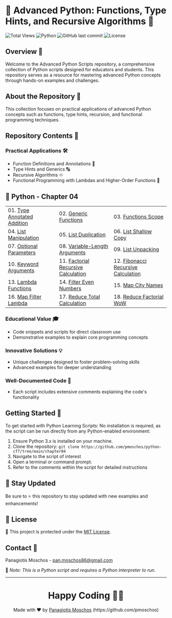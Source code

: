 # 🐍 Advanced Python: Functions, Type Hints, and Recursive Algorithms 📜

![Total Views](https://views.whatilearened.today/views/github/pmoschos/python-CF7.svg) ![Python](https://img.shields.io/badge/language-Python-blue.svg) ![GitHub last commit](https://img.shields.io/github/last-commit/pmoschos/python-cf7) ![License](https://img.shields.io/badge/license-MIT-green.svg)

## Overview 🌟
Welcome to the Advanced Python Scripts repository, a comprehensive collection of Python scripts designed for educators and students. This repository serves as a resource for mastering advanced Python concepts through hands-on examples and challenges.

## About the Repository 📖
This collection focuses on practical applications of advanced Python concepts such as functions, type hints, recursion, and functional programming techniques.

## Repository Contents 📂
### Practical Applications 🛠️
- Function Definitions and Annotations 📝
- Type Hints and Generics 🔠
- Recursive Algorithms ♾️
- Functional Programming with Lambdas and Higher-Order Functions 🚀

## 🐍 Python - Chapter 04

<table>
  <tr>
    <td>01. <a href="https://github.com/pmoschos/python-cf7/tree/main/chapter04/01.%20Type%20Annotated%20Addition" title="Learn how to use type annotations to specify the expected types for list elements and ensure type safety in your code.">Type Annotated Addition</a></td>
	<td>02. <a href="https://github.com/pmoschos/python-cf7/tree/main/chapter04/02.%20Generic%20Functions" title="Discover how to create generic functions that can operate on lists of various data types, enhancing code reusability and flexibility.">Generic Functions</a></td>
	<td>03. <a href="https://github.com/pmoschos/python-cf7/tree/main/chapter04/03.%20Function%20Scope" title="Understand the concept of variable scope within functions, particularly when working with lists, to avoid common pitfalls and bugs.">Functions Scope</a></td>
  </tr>
  <tr>
	<td>04. <a href="https://github.com/pmoschos/python-cf7/tree/main/chapter04/04.%20List%20Manipulation" title="Master basic and advanced list operations, including indexing, slicing, concatenation, and more, to efficiently manage and process data.">List Manipulation</a></td>
	<td>05. <a href="https://github.com/pmoschos/python-cf7/tree/main/chapter04/05.%20List%20Duplication" title="Explore different methods for duplicating lists, and learn the best practices for creating exact copies of list data.">List Duplication</a></td>
	<td>06. <a href="https://github.com/pmoschos/python-cf7/tree/main/chapter04/06.%20List%20Shallow%20Copy" title="Dive into the details of creating shallow copies of lists, and understand the implications of shared references in such copies.">List Shallow Copy</a></td>
  </tr>
  <tr>
  	<td>07. <a href="https://github.com/pmoschos/python-cf7/tree/main/chapter04/07.%20Optional%20Parameters" title="Enhance your list-handling functions with optional parameters, allowing for more flexible and dynamic code.">Optional Parameters</a></td>
	<td>08. <a href="https://github.com/pmoschos/python-cf7/tree/main/chapter04/08.%20Variable%20Length%20Arguments" title="Leverage list unpacking techniques to simplify and streamline your code, making it more readable and efficient.">Variable-Length Arguments</a></td>
	<td>09. <a href="https://github.com/pmoschos/python-cf7/tree/main/chapter04/09.%20List%20Unpacking" title="Demonstrates Various List Unpacking Techniques in Python, Including Handling Excess Elements">List Unpacking</a></td>
  </tr>
  <tr>
  	<td>10. <a href="https://github.com/pmoschos/python-cf7/tree/main/chapter04/10.%20Keyword%20Arguments" title="Utilize keyword arguments in functions to provide clear and intuitive ways to manipulate and access list elements.">Keyword Arguments</a></td>
	<td>11. <a href="https://github.com/pmoschos/python-cf7/tree/main/chapter04/11.%20Factorial%20Recursive%20Calculation" title="Apply recursion to calculate the factorial of numbers using lists, reinforcing the importance of recursion in algorithm design.">Factorial Recursive Calculation</a></td>
	<td>12. <a href="https://github.com/pmoschos/python-cf7/tree/main/chapter04/12.%20Fibonacci%20Recursive%20Calculation" title="Implement recursive solutions to generate Fibonacci sequences with lists, illustrating the recursive approach to solving mathematical problems.">Fibonacci Recursive Calculation</a></td>
  </tr>
  <tr>
  	<td>13. <a href="https://github.com/pmoschos/python-cf7/tree/main/chapter04/13.%20Lambda%20Functions" title="Discover the power of lambda functions for concise and effective list operations, perfect for quick and on-the-fly data transformations.">Lambda Functions</a></td>
	<td>14. <a href="https://github.com/pmoschos/python-cf7/tree/main/chapter04/14.%20Filter%20Even%20Numbers" title="Use the filter function in conjunction with lambda expressions to extract even numbers from lists, demonstrating functional programming paradigms.">Filter Even Numbers</a></td>
	<td>15. <a href="https://github.com/pmoschos/python-cf7/tree/main/chapter04/15.%20Map%20City%20Names" title="Practice the map function to transform lists of city names, showcasing the power of functional programming for data transformation.">Map City Names</a></td>
  </tr>
  <tr>
  	<td>16. <a href="https://github.com/pmoschos/python-cf7/tree/main/chapter04/16.%20Map%20Filter%20Lambda" title="Combine map, filter, and lambda functions to perform complex list transformations in a clean and efficient manner.">Map Filter Lambda</a></td>
	<td>17. <a href="https://github.com/pmoschos/python-cf7/tree/main/chapter04/17.%20Reduce%20Total%20Calculation" title="Harness the reduce function to calculate the total of list elements, illustrating the concept of reduction in functional programming.">Reduce Total Calculation</a></td>
	<td>18. <a href="https://github.com/pmoschos/python-cf7/tree/main/chapter04/18.%20Reduce%20Factorial%20WoW" title="Explore advanced uses of the reduce function to calculate factorial values in a novel way, demonstrating the versatility and power of functional programming constructs.">Reduce Factorial WoW</a></td>
  </tr>
</table>

### Educational Value 🎓
- Code snippets and scripts for direct classroom use
- Demonstrative examples to explain core programming concepts

### Innovative Solutions 💡
- Unique challenges designed to foster problem-solving skills
- Advanced examples for deeper understanding

### Well-Documented Code 📄
- Each script includes extensive comments explaining the code's functionality

## Getting Started 🚀
To get started with Python Learning Scripts:
No installation is required, as the script can be run directly from any Python-enabled environment:
1. Ensure Python 3.x is installed on your machine.
2. Clone the repository: `git clone https://github.com/pmoschos/python-cf7/tree/main/chapter04`
3. Navigate to the script of interest
4. Open a terminal or command prompt.
5. Refer to the comments within the script for detailed instructions

## 📢 Stay Updated

Be sure to ⭐ this repository to stay updated with new examples and enhancements!

## 📄 License
🔐 This project is protected under the [MIT License](https://mit-license.org/).


## Contact 📧
Panagiotis Moschos - pan.moschos86@gmail.com

🔗 *Note: This is a Python script and requires a Python interpreter to run.*

---
<h1 align=center>Happy Coding 👨‍💻 </h1>

<p align="center">
  Made with ❤️ by 
  <a href="https://www.linkedin.com/in/panagiotis-moschos" target="_blank">
  Panagiotis Moschos</a> (https://github.com/pmoschos)
</p>